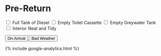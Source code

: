<link href="../styles/custom.css" rel="stylesheet" />

# Pre-Return
<label for="diesel"><input type="checkbox" id="diesel" /> Full Tank of Diesel</label>
<label for="toilet"> <input type="checkbox" id="toilet" /> Empty Toilet Cassette</label>
<label for="greywater-tank"><input type="checkbox" id="greywater-tank" /> Empty Greywater Tank</label>
<label for="clean"><input type="checkbox" id="clean" /> Interior Neat and Tidy</label>

<a href="on-arrival.html">
<button class="nav-button"><i class="arrow arrow-left"></i> On Arrival</button>
</a>
<a href="bad-weather.html" class="right">
<button class="nav-button">Bad Weather <i class="arrow arrow-right"></i></button>
</a>

{% include google-analytics.html %}
